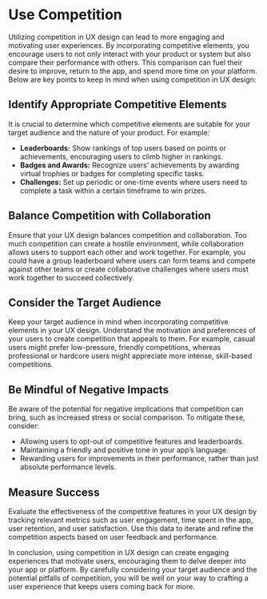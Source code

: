 # Use Competition

Utilizing competition in UX design can lead to more engaging and motivating user experiences. By incorporating competitive elements, you encourage users to not only interact with your product or system but also compare their performance with others. This comparison can fuel their desire to improve, return to the app, and spend more time on your platform. Below are key points to keep in mind when using competition in UX design:

## Identify Appropriate Competitive Elements

It is crucial to determine which competitive elements are suitable for your target audience and the nature of your product. For example:

- **Leaderboards:** Show rankings of top users based on points or achievements, encouraging users to climb higher in rankings.
- **Badges and Awards:** Recognize users’ achievements by awarding virtual trophies or badges for completing specific tasks.
- **Challenges:** Set up periodic or one-time events where users need to complete a task within a certain timeframe to win prizes.

## Balance Competition with Collaboration

Ensure that your UX design balances competition and collaboration. Too much competition can create a hostile environment, while collaboration allows users to support each other and work together. For example, you could have a group leaderboard where users can form teams and compete against other teams or create collaborative challenges where users must work together to succeed collectively.

## Consider the Target Audience

Keep your target audience in mind when incorporating competitive elements in your UX design. Understand the motivation and preferences of your users to create competition that appeals to them. For example, casual users might prefer low-pressure, friendly competitions, whereas professional or hardcore users might appreciate more intense, skill-based competitions.

## Be Mindful of Negative Impacts

Be aware of the potential for negative implications that competition can bring, such as increased stress or social comparison. To mitigate these, consider:

- Allowing users to opt-out of competitive features and leaderboards.
- Maintaining a friendly and positive tone in your app’s language.
- Rewarding users for improvements in their performance, rather than just absolute performance levels.

## Measure Success

Evaluate the effectiveness of the competitive features in your UX design by tracking relevant metrics such as user engagement, time spent in the app, user retention, and user satisfaction. Use this data to iterate and refine the competition aspects based on user feedback and performance.

In conclusion, using competition in UX design can create engaging experiences that motivate users, encouraging them to delve deeper into your app or platform. By carefully considering your target audience and the potential pitfalls of competition, you will be well on your way to crafting a user experience that keeps users coming back for more.
